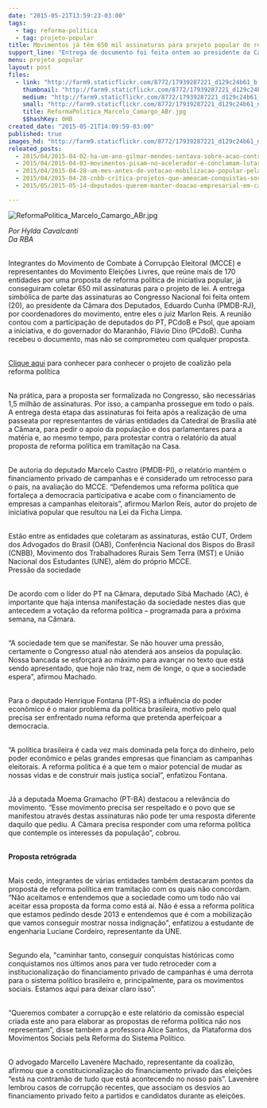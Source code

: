 ```yaml
---
date: "2015-05-21T13:59:23-03:00"
tags:
  - tag: reforma-política
  - tag: projeto-popular
title: Movimentos já têm 650 mil assinaturas para projeto popular de reforma política
support_line: "Entrega de documento foi feita ontem ao presidente da Câmara, com o apoio de parlamentares do PT, Psol e PCdoB. Para ser formalizada, proposta precisa de 1,5 milhão de assinaturas."
menu: projeto popular
layout: post
files:
  - link: "http://farm9.staticflickr.com/8772/17939287221_d129c24b61_b.jpg"
    thumbnail: "http://farm9.staticflickr.com/8772/17939287221_d129c24b61_t.jpg"
    medium: "http://farm9.staticflickr.com/8772/17939287221_d129c24b61_z.jpg"
    small: "http://farm9.staticflickr.com/8772/17939287221_d129c24b61_n.jpg"
    title: ReformaPolitica_Marcelo_Camargo_ABr.jpg
    $$hashKey: 0HB
created_date: "2015-05-21T14:09:59-03:00"
published: true
images_hd: "http://farm9.staticflickr.com/8772/17939287221_d129c24b61_n.jpg"
releated_posts:
  - 2015/04/2015-04-02-ha-um-ano-gilmar-mendes-sentava-sobre-acao-contra-financiamento-privado-de-campanha.md
  - 2015/04/2015-04-03-movimentos-pisam-no-acelerador-e-conclamam-lutas-sociais-para-cobrar-o-governo-e-encarar-a-direita.md
  - 2015/04/2015-04-28-um-mes-antes-de-votacao-mobilizacao-popular-pela-reforma-politica-e-intensificada.md
  - 2015/04/2015-04-28-cnbb-critica-projetos-que-ameacam-conquistas-sociais-e-direitos-de-trabalhadores.md
  - 2015/05/2015-05-14-deputados-querem-manter-doacao-empresarial-em-campanhas.md

---
```

<p><img alt="ReformaPolitica_Marcelo_Camargo_ABr.jpg" src="http://farm9.staticflickr.com/8772/17939287221_d129c24b61_b.jpg" /></p>

<p><em><span class="documentAuthor">Por <span>Hylda Cavalcanti<br />
Da RBA</span></span></em></p>

<p><br />
Integrantes do Movimento de Combate &agrave; Corrup&ccedil;&atilde;o Eleitoral (MCCE) e representantes do Movimento Elei&ccedil;&otilde;es Livres, que re&uacute;ne mais de 170 entidades por uma proposta de reforma pol&iacute;tica de iniciativa popular, j&aacute; conseguiram coletar 650 mil assinaturas para o projeto de lei. A entrega simb&oacute;lica de parte das assinaturas ao Congresso Nacional foi feita ontem (20), ao presidente da C&acirc;mara dos Deputados, Eduardo Cunha (PMDB-RJ), por coordenadores do movimento, entre eles o juiz Marlon Reis. A reuni&atilde;o contou com a participa&ccedil;&atilde;o de deputados do PT, PCdoB e Psol, que apoiam a iniciativa, e do governador do Maranh&atilde;o, Fl&aacute;vio Dino (PCdoB). Cunha recebeu o documento, mas n&atilde;o se comprometeu com qualquer proposta.</p>

<p><br />
<a href="http://www.reformapoliticademocratica.org.br/conheca-o-projeto/" target="_blank">Clique aqui</a> para conhecer para conhecer o projeto de coaliz&atilde;o pela reforma pol&iacute;tica</p>

<p><br />
Na pr&aacute;tica, para a proposta ser formalizada no Congresso, s&atilde;o necess&aacute;rias 1,5 milh&atilde;o de assinaturas. Por isso, a campanha prossegue em todo o pa&iacute;s. A entrega desta etapa das assinaturas foi feita ap&oacute;s a realiza&ccedil;&atilde;o de uma passeata por representantes de v&aacute;rias entidades da Catedral de Bras&iacute;lia at&eacute; a C&acirc;mara, para pedir o apoio da popula&ccedil;&atilde;o e dos parlamentares para a mat&eacute;ria e, ao mesmo tempo, para protestar contra o relat&oacute;rio da atual proposta de reforma pol&iacute;tica em tramita&ccedil;&atilde;o na Casa.</p>

<p><br />
De autoria do deputado Marcelo Castro (PMDB-PI), o relat&oacute;rio mant&eacute;m o financiamento privado de campanhas e &eacute; considerado um retrocesso para o pa&iacute;s, na avalia&ccedil;&atilde;o do MCCE. &ldquo;Defendemos uma reforma pol&iacute;tica que fortale&ccedil;a a democracia participativa e acabe com o financiamento de empresas a campanhas eleitorais&rdquo;, afirmou Marlon Reis, autor do projeto de iniciativa popular que resultou na Lei da Ficha Limpa.</p>

<p><br />
Est&atilde;o entre as entidades que coletaram as assinaturas, est&atilde;o CUT, Ordem dos Advogados do Brasil (OAB), Confer&ecirc;ncia Nacional dos Bispos do Brasil (CNBB), Movimento dos Trabalhadores Rurais Sem Terra (MST) e Uni&atilde;o Nacional dos Estudantes (UNE), al&eacute;m do pr&oacute;prio MCCE.<br />
Press&atilde;o da sociedade</p>

<p><br />
De acordo com o l&iacute;der do PT na C&acirc;mara, deputado Sib&aacute; Machado (AC), &eacute; importante que haja intensa manifesta&ccedil;&atilde;o da sociedade nestes dias que antecedem a vota&ccedil;&atilde;o da reforma pol&iacute;tica &ndash; programada para a pr&oacute;xima semana, na C&acirc;mara.</p>

<p><br />
&ldquo;A sociedade tem que se manifestar. Se n&atilde;o houver uma press&atilde;o, certamente o Congresso atual n&atilde;o atender&aacute; aos anseios da popula&ccedil;&atilde;o. Nossa bancada se esfor&ccedil;ar&aacute; ao m&aacute;ximo para avan&ccedil;ar no texto que est&aacute; sendo apresentado, que hoje n&atilde;o traz, nem de longe, o que a sociedade espera&rdquo;, afirmou Machado.</p>

<p><br />
Para o deputado Henrique Fontana (PT-RS) a influ&ecirc;ncia do poder econ&ocirc;mico &eacute; o maior problema da pol&iacute;tica brasileira, motivo pelo qual precisa ser enfrentado numa reforma que pretenda aperfei&ccedil;oar a democracia.</p>

<p><br />
&ldquo;A pol&iacute;tica brasileira &eacute; cada vez mais dominada pela for&ccedil;a do dinheiro, pelo poder econ&ocirc;mico e pelas grandes empresas que financiam as campanhas eleitorais. A reforma pol&iacute;tica &eacute; a que tem o maior potencial de mudar as nossas vidas e de construir mais justi&ccedil;a social&rdquo;, enfatizou Fontana.</p>

<p><br />
J&aacute; a deputada Moema Gramacho (PT-BA) destacou a relev&acirc;ncia do movimento. &ldquo;Esse movimento precisa ser respeitado e o povo que se manifestou atrav&eacute;s destas assinaturas n&atilde;o pode ter uma resposta diferente daquilo que pediu. A C&acirc;mara precisa responder com uma reforma pol&iacute;tica que contemple os interesses da popula&ccedil;&atilde;o&rdquo;, cobrou.</p>

<p><br />
<strong>Proposta retr&oacute;grada</strong></p>

<p><br />
Mais cedo, integrantes de v&aacute;rias entidades tamb&eacute;m destacaram pontos da proposta de reforma pol&iacute;tica em tramita&ccedil;&atilde;o com os quais n&atilde;o concordam. &ldquo;N&atilde;o aceitamos e entendemos que a sociedade como um todo n&atilde;o vai aceitar essa proposta da forma como est&aacute; a&iacute;. N&atilde;o &eacute; essa a reforma pol&iacute;tica que estamos pedindo desde 2013 e entendemos que &eacute; com a mobiliza&ccedil;&atilde;o que vamos conseguir mostrar nossa indigna&ccedil;&atilde;o&quot;, enfatizou a estudante de engenharia Luciane Cordeiro, representante da UNE.</p>

<p><br />
Segundo ela, &quot;caminhar tanto, conseguir conquistas hist&oacute;ricas como conquistamos nos &uacute;ltimos anos para ver tudo retroceder com a institucionaliza&ccedil;&atilde;o do financiamento privado de campanhas &eacute; uma derrota para o sistema pol&iacute;tico brasileiro e, principalmente, para os movimentos sociais. Estamos aqui para deixar claro isso&rdquo;.</p>

<p><br />
&ldquo;Queremos combater a corrup&ccedil;&atilde;o e este relat&oacute;rio da comiss&atilde;o especial criada este ano para elaborar as propostas de reforma pol&iacute;tica n&atilde;o nos representam&rdquo;, disse tamb&eacute;m a professora Alice Santos, da Plataforma dos Movimentos Sociais pela Reforma do Sistema Pol&iacute;tico.</p>

<p><br />
O advogado Marcello Laven&egrave;re Machado, representante da coaliz&atilde;o, afirmou que a constitucionaliza&ccedil;&atilde;o do financiamento privado das elei&ccedil;&otilde;es &ldquo;est&aacute; na contram&atilde;o de tudo que est&aacute; acontecendo no nosso pa&iacute;s&rdquo;. Laven&egrave;re lembrou casos de corrup&ccedil;&atilde;o recentes, que associam os desvios ao financiamento privado feito a partidos e candidatos durante as elei&ccedil;&otilde;es.</p>
